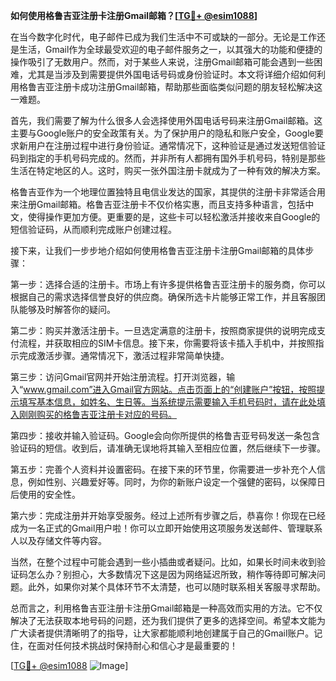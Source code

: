 **如何使用格鲁吉亚注册卡注册Gmail邮箱？[[TG💪+ @esim1088](https://t.me/s/esim1088)]**

在当今数字化时代，电子邮件已成为我们生活中不可或缺的一部分。无论是工作还是生活，Gmail作为全球最受欢迎的电子邮件服务之一，以其强大的功能和便捷的操作吸引了无数用户。然而，对于某些人来说，注册Gmail邮箱可能会遇到一些困难，尤其是当涉及到需要提供外国电话号码或身份验证时。本文将详细介绍如何利用格鲁吉亚注册卡成功注册Gmail邮箱，帮助那些面临类似问题的朋友轻松解决这一难题。

首先，我们需要了解为什么很多人会选择使用外国电话号码来注册Gmail邮箱。这主要与Google账户的安全政策有关。为了保护用户的隐私和账户安全，Google要求新用户在注册过程中进行身份验证。通常情况下，这种验证是通过发送短信验证码到指定的手机号码完成的。然而，并非所有人都拥有国外手机号码，特别是那些生活在特定地区的人。这时，购买一张外国注册卡就成为了一种有效的解决方案。

格鲁吉亚作为一个地理位置独特且电信业发达的国家，其提供的注册卡非常适合用来注册Gmail邮箱。格鲁吉亚注册卡不仅价格实惠，而且支持多种语言，包括中文，使得操作更加方便。更重要的是，这些卡可以轻松激活并接收来自Google的短信验证码，从而顺利完成账户创建过程。

接下来，让我们一步步地介绍如何使用格鲁吉亚注册卡注册Gmail邮箱的具体步骤：

第一步：选择合适的注册卡。市场上有许多提供格鲁吉亚注册卡的服务商，你可以根据自己的需求选择信誉良好的供应商。确保所选卡片能够正常工作，并且客服团队能够及时解答你的疑问。

第二步：购买并激活注册卡。一旦选定满意的注册卡，按照商家提供的说明完成支付流程，并获取相应的SIM卡信息。接下来，你需要将该卡插入手机中，并按照指示完成激活步骤。通常情况下，激活过程非常简单快捷。

第三步：访问Gmail官网并开始注册流程。打开浏览器，输入“www.gmail.com”进入Gmail官方网站。点击页面上的“创建账户”按钮，按照提示填写基本信息，如姓名、生日等。当系统提示需要输入手机号码时，请在此处填入刚刚购买的格鲁吉亚注册卡对应的号码。

第四步：接收并输入验证码。Google会向你所提供的格鲁吉亚号码发送一条包含验证码的短信。收到后，请准确无误地将其输入至相应位置，然后继续下一步骤。

第五步：完善个人资料并设置密码。在接下来的环节里，你需要进一步补充个人信息，例如性别、兴趣爱好等。同时，为你的新账户设定一个强健的密码，以保障日后使用的安全性。

第六步：完成注册并开始享受服务。经过上述所有步骤之后，恭喜你！你现在已经成为一名正式的Gmail用户啦！你可以立即开始使用这项服务发送邮件、管理联系人以及存储文件等内容。

当然，在整个过程中可能会遇到一些小插曲或者疑问。比如，如果长时间未收到验证码怎么办？别担心，大多数情况下这是因为网络延迟所致，稍作等待即可解决问题。此外，如果你对某个具体环节不太清楚，也可以随时联系相关客服寻求帮助。

总而言之，利用格鲁吉亚注册卡注册Gmail邮箱是一种高效而实用的方法。它不仅解决了无法获取本地号码的问题，还为我们提供了更多的选择空间。希望本文能为广大读者提供清晰明了的指导，让大家都能顺利地创建属于自己的Gmail账户。记住，在面对任何技术挑战时保持耐心和信心才是最重要的！

[[TG💪+ @esim1088](https://t.me/s/esim1088) ![Image](https://i.postimg.cc/4NQfJmqS/Snipaste-2025-05-13-00-14-12.png)]